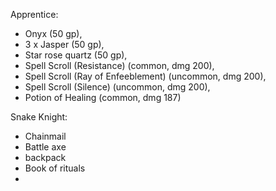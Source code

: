 Apprentice:
* Onyx (50 gp), 
* 3 x Jasper (50 gp), 
* Star rose quartz (50 gp), 
* Spell Scroll (Resistance) (common, dmg 200), 
* Spell Scroll (Ray of Enfeeblement) (uncommon, dmg 200), 
* Spell Scroll (Silence) (uncommon, dmg 200), 
* Potion of Healing (common, dmg 187)

Snake Knight:
* Chainmail
* Battle axe
* backpack 
* Book of rituals
* 